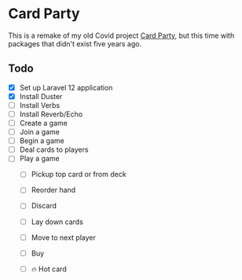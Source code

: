 # Card Party

This is a remake of my old Covid project [Card Party](https://github.com/techenby/cardparty-og), but this time with packages that didn't exist five years ago.

## Todo

- [x] Set up Laravel 12 application
- [x] Install Duster
- [ ] Install Verbs
- [ ] Install Reverb/Echo
- [ ] Create a game
- [ ] Join a game
- [ ] Begin a game
- [ ] Deal cards to players
- [ ] Play a game
    - [ ] Pickup top card or from deck
    - [ ] Reorder hand
    - [ ] Discard
    - [ ] Lay down cards
    - [ ] Move to next player
    - [ ] Buy
    - [ ] 🔥 Hot card
    
